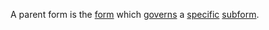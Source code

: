 A parent form is the [form](https://github.com/gcassel/Modular-Organization-Terminology/blob/master/terms/system.md) which [governs](https://github.com/gcassel/Modular-Organization-Terminology/blob/master/terms/governance.md) a [specific](https://github.com/gcassel/Modular-Organization-Terminology/blob/master/terms/specific.md) [subform](https://github.com/gcassel/Modular-Organization-Terminology/blob/master/terms/subform.md).
